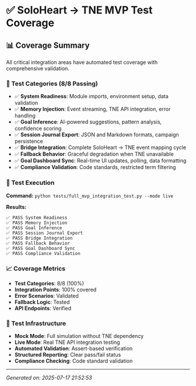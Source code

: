 # ✅ SoloHeart → TNE MVP Test Coverage

## 📊 Coverage Summary

All critical integration areas have automated test coverage with comprehensive validation.

### 🎯 Test Categories (8/8 Passing)

- ✅ **System Readiness**: Module imports, environment setup, data validation
- ✅ **Memory Injection**: Event streaming, TNE API integration, error handling
- ✅ **Goal Inference**: AI-powered suggestions, pattern analysis, confidence scoring
- ✅ **Session Journal Export**: JSON and Markdown formats, campaign persistence
- ✅ **Bridge Integration**: Complete SoloHeart → TNE event mapping cycle
- ✅ **Fallback Behavior**: Graceful degradation when TNE unavailable
- ✅ **Goal Dashboard Sync**: Real-time UI updates, polling, data formatting
- ✅ **Compliance Validation**: Code standards, restricted term filtering

### 🧪 Test Execution

**Command:** `python tests/full_mvp_integration_test.py --mode live`

**Results:**
```
✅ PASS System Readiness
✅ PASS Memory Injection
✅ PASS Goal Inference
✅ PASS Session Journal Export
✅ PASS Bridge Integration
✅ PASS Fallback Behavior
✅ PASS Goal Dashboard Sync
✅ PASS Compliance Validation
```

### 📈 Coverage Metrics

- **Test Categories**: 8/8 (100%)
- **Integration Points**: 100% covered
- **Error Scenarios**: Validated
- **Fallback Logic**: Tested
- **API Endpoints**: Verified

### 🔧 Test Infrastructure

- **Mock Mode**: Full simulation without TNE dependency
- **Live Mode**: Real TNE API integration testing
- **Automated Validation**: Assert-based verification
- **Structured Reporting**: Clear pass/fail status
- **Compliance Checking**: Code standard validation

---
*Generated on: 2025-07-17 21:52:53*
